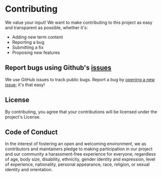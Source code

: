 # Contributing

We value your input! We want to make contributing to this project as easy and transparent as possible, whether it's:

- Adding new term content
- Reporting a bug
- Submitting a fix
- Proposing new features

## Report bugs using Github's [issues](https://github.com/Spitfire-Cluster-Community/ase-pe-pvp/issues)

We use GitHub issues to track public bugs. Report a bug by [opening a new issue](https://github.com/Spitfire-Cluster-Community/ase-pe-pvp/issues/new); it's that easy!

## License

By contributing, you agree that your contributions will be licensed under the project's License.

## Code of Conduct

In the interest of fostering an open and welcoming environment, we as
contributors and maintainers pledge to making participation in our project and
our community a harassment-free experience for everyone, regardless of age, body
size, disability, ethnicity, gender identity and expression, level of experience,
nationality, personal appearance, race, religion, or sexual identity and
orientation.
